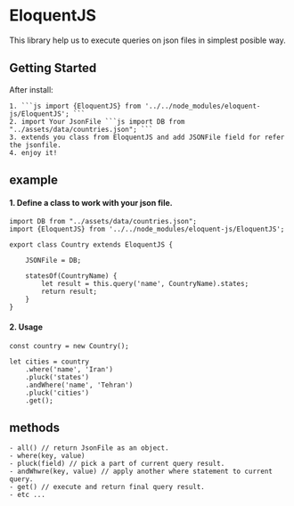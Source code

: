 # EloquentJS

This library help us to execute queries on json files in simplest posible way.


## Getting Started

After install:

	1. ```js import {EloquentJS} from '../../node_modules/eloquent-js/EloquentJS'; ```
	2. import Your JsonFile ```js import DB from "../assets/data/countries.json"; ```
	3. extends you class from EloquentJS and add JSONFile field for refer the jsonfile.
	4. enjoy it!
 

## example


#### 1. Define a class to work with your json file.

	import DB from "../assets/data/countries.json";
	import {EloquentJS} from '../../node_modules/eloquent-js/EloquentJS';

	export class Country extends EloquentJS {

		JSONFile = DB;

		statesOf(CountryName) {
			let result = this.query('name', CountryName).states;
			return result;
		}
	}
	

#### 2. Usage
	
	const country = new Country();

	let cities = country
        .where('name', 'Iran')
        .pluck('states')
        .andWhere('name', 'Tehran')
        .pluck('cities')
        .get();


## methods 

	- all() // return JsonFile as an object.
	- where(key, value) 
	- pluck(field) // pick a part of current query result.
	- andWhwre(key, value) // apply another where statement to current query.
	- get() // execute and return final query result.
	- etc ...